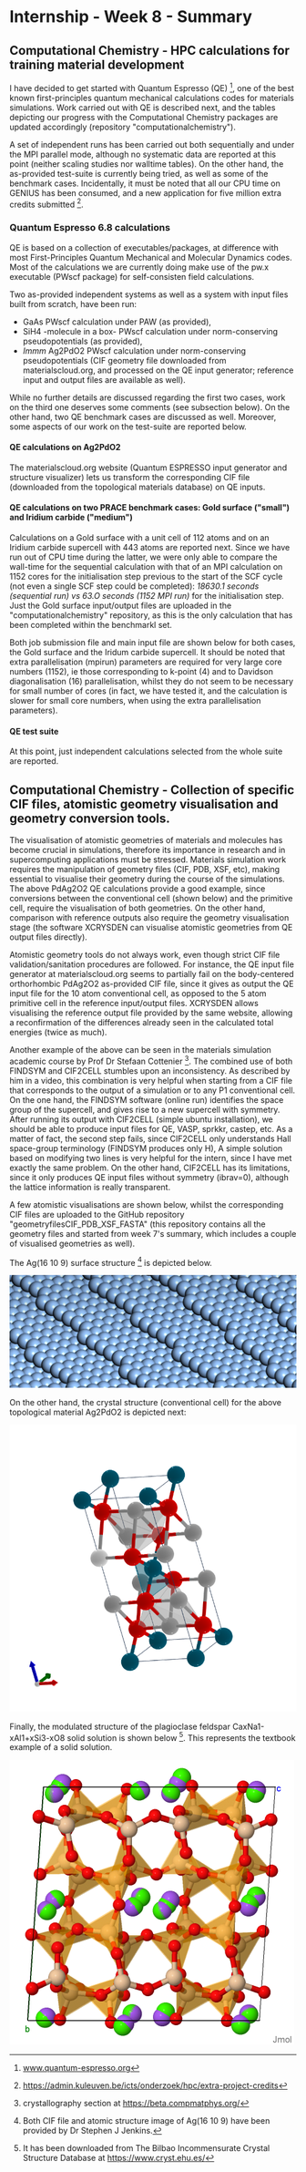 # Internship - Week 8 - Summary

## Computational Chemistry - HPC calculations for training material development

I have decided to get started with Quantum Espresso (QE) [^1], one of the best known first-principles quantum mechanical calculations codes for materials simulations. Work carried out with QE is described next, and the tables depicting our progress with the Computational Chemistry packages are updated accordingly (repository "computationalchemistry"). 

A set of independent runs has been carried out both sequentially and under the MPI parallel mode, although no systematic data are reported at this point (neither scaling studies nor walltime tables). On the other hand, the as-provided test-suite is currently being tried, as well as some  of the benchmark cases. Incidentally, it must be noted that all our CPU time on GENIUS has been consumed, and a new application for five million extra credits submitted [^2].

### Quantum Espresso 6.8 calculations

QE is based on a collection of executables/packages, at difference with most First-Principles Quantum Mechanical and Molecular Dynamics codes. Most of the calculations we are currently doing make use of the pw.x executable (PWscf package) for self-consisten field calculations.

Two as-provided independent systems as well as a system with input files built from scratch, have been run: 

 - GaAs PWscf calculation under PAW (as provided),
 - SiH4 -molecule in a box- PWscf calculation under norm-conserving pseudopotentials (as provided),
 - *Immm* Ag2PdO2 PWscf calculation under norm-conserving pseudopotentials (CIF geometry file downloaded from materialscloud.org, and processed on the QE input generator; reference input and output files are available as well). 
 
 While no further details are discussed regarding the first two cases, work on the third one deserves some comments (see subsection below). On the other hand, two QE benchmark cases are discussed as well. Moreover, some aspects of our work on the test-suite are reported below.
 
#### QE calculations on Ag2PdO2

 The materialscloud.org website (Quantum ESPRESSO input generator and structure visualizer) lets us transform the corresponding CIF file (downloaded from the topological materials database) on QE inputs. 

#### QE calculations on two PRACE benchmark cases: Gold surface ("small") and Iridium carbide ("medium")

Calculations on a Gold surface with a unit cell of 112 atoms and on an Iridium carbide supercell with 443 atoms are reported next. Since we have run out of CPU time during the latter, we were only able to compare the wall-time for the sequential calculation with that of an MPI calculation on 1152 cores for the initialisation step previous to the start of the SCF cycle (not even a single SCF step could be completed): *18630.1 seconds (sequential run) vs 63.O seconds (1152 MPI run)* for the initialisation step. Just the Gold surface input/output files are uploaded in the "computationalchemistry" repository, as this is the only calculation that has been completed within the benchmarkl set.

Both job submission file and main input file are shown below for both cases, the Gold surface and the Iridum carbide supercell. It should be noted that extra parallelisation (mpirun) parameters are required for very large core numbers (1152), ie those corresponding to k-point (4) and to Davidson diagonalisation (16) parallelisation, whilst they do not seem to be necessary for small number of cores (in fact, we have tested it, and the calculation is slower for small core numbers, when using the extra parallelisation parameters).

#### QE test suite

At this point, just independent calculations selected from the whole suite are reported.

## Computational Chemistry - Collection of specific CIF files, atomistic geometry visualisation and geometry conversion tools. 

The visualisation of atomistic geometries of materials and molecules has become crucial in simulations, therefore its importance in research and in supercomputing applications must be stressed. Materials simulation work requires the manipulation of geometry files (CIF, PDB, XSF, etc), making essential to visualise their geometry during the course of the simulations. The above PdAg2O2 QE calculations provide a good example, since conversions between the conventional cell (shown below) and the primitive cell, require the visualisation of both geometries. On the other hand, comparison with reference outputs also require the geometry visualisation stage (the software XCRYSDEN can visualise atomistic geometries from QE output files directly).

Atomistic geometry tools do not always work, even though strict CIF file validation/sanitation procedures are followed. For instance, the QE input file generator at materialscloud.org seems to partially fail on the body-centered orthorhombic PdAg2O2 as-provided CIF file, since it gives as output the QE input file for the 10 atom conventional cell, as opposed to the 5 atom primitive cell in the reference input/output files. XCRYSDEN allows visualising the reference output file provided by the same website, allowing a reconfirmation of the differences already seen in the calculated total energies (twice as much).

Another example of the above can be seen in the materials simulation academic course by Prof Dr Stefaan Cottenier [^3]. The combined use of both FINDSYM and CIF2CELL stumbles upon an inconsistency. As described by him in a video, this combination is very helpful when starting from a CIF file that corresponds to the output of a simulation or to any P1 conventional cell. On the one hand, the FINDSYM software (online run) identifies the space group of the supercell, and gives rise to a new supercell with symmetry. After running its output with CIF2CELL (simple ubuntu installation), we should be able to produce input files for QE, VASP, sprkkr, castep, etc. As a matter of fact, the second step fails, since CIF2CELL only understands Hall space-group terminology (FINDSYM produces only H), A simple solution based on modifying two lines is very helpful for the intern, since I have met exactly the same problem. On the other hand, CIF2CELL has its limitations, since it only produces QE input files without symmetry (ibrav=0), although the lattice information is really transparent.

A few atomistic visualisations are shown below, whilst the corresponding CIF files are uploaded to the GitHub repository "geometryfilesCIF_PDB_XSF_FASTA" (this repository contains all the geometry files and started from week 7's summary, which includes a couple of visualised geometries as well).

The Ag(16 10 9) surface structure [^4] is depicted below.

 ![](Ag16109.png)
 
On the other hand, the crystal structure (conventional cell) for the above topological material Ag2PdO2 is depicted next:

 ![](Ag2PdO2.png)

Finally, the modulated structure of the plagioclase feldspar CaxNa1-xAl1+xSi3-xO8 solid solution is shown below [^5]. This represents the textbook example of a solid solution.

 ![](plagioclasefeldspar.png)

[^1]: www.quantum-espresso.org
[^2]: https://admin.kuleuven.be/icts/onderzoek/hpc/extra-project-credits
[^3]: crystallography section at https://beta.compmatphys.org/ 
[^4]: Both CIF file and atomic structure image of Ag(16 10 9) have been provided by Dr Stephen J Jenkins.
[^5]: It has been downloaded from The Bilbao Incommensurate Crystal Structure Database at https://www.cryst.ehu.es/
